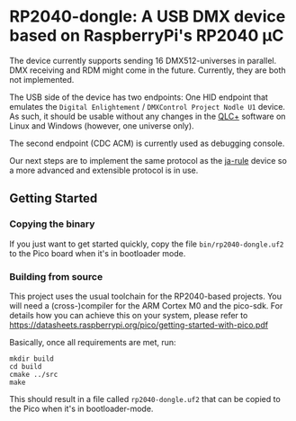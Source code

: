# RP2040-dongle: A USB DMX device based on RaspberryPi's RP2040 µC

The device currently supports sending 16 DMX512-universes in parallel. 
DMX receiving and RDM might come in the future. Currently, they are both 
not implemented.

The USB side of the device has two endpoints: One HID endpoint that 
emulates the `Digital Enlightement` / `DMXControl Project Nodle U1` device. As 
such, it should be usable without any changes in the [QLC+](https://www.qlcplus.org) software on Linux and Windows (however, one universe only).

The second endpoint (CDC ACM) is currently used as debugging console.

Our next steps are to implement the same protocol as the [ja-rule](https://github.com/OpenLightingProject/ja-rule) device so a more advanced and extensible protocol is in use.


## Getting Started

### Copying the binary

If you just want to get started quickly, copy the file `bin/rp2040-dongle.uf2` to the Pico board when it's in bootloader mode.

### Building from source

This project uses the usual toolchain for the RP2040-based projects. You will 
need a (cross-)compiler for the ARM Cortex M0 and the pico-sdk. For details 
how you can achieve this on your system, please refer to
https://datasheets.raspberrypi.org/pico/getting-started-with-pico.pdf

Basically, once all requirements are met, run:
```
mkdir build
cd build
cmake ../src
make
```
This should result in a file called `rp2040-dongle.uf2` that can be copied to the Pico when it's in bootloader-mode.
